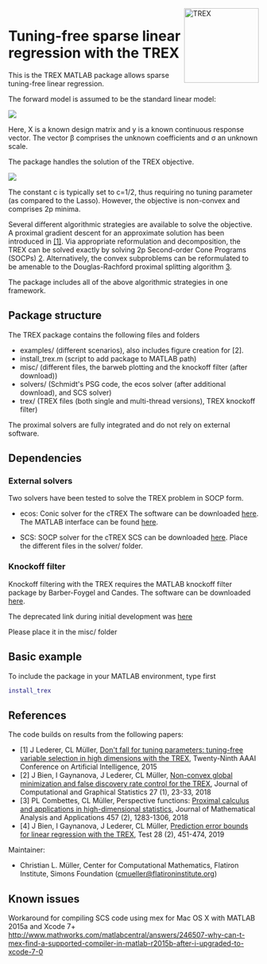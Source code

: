 <img src="https://i.imgur.com/Ei8KgYG.png" alt="TREX" height="150" align="right"/>

Tuning-free sparse linear regression with the TREX 
=========

This is the TREX MATLAB package allows sparse tuning-free linear regression.

The forward model is assumed to be the standard linear model: 

<img src="https://latex.codecogs.com/gif.latex?y&space;=X\beta&space;+\sigma&space;\epsilon&space;" align="middle"/> 

Here, X is a known design matrix and y is a known continuous response vector. The vector &beta; comprises the unknown coefficients and &sigma; an unknown scale.

The package handles the solution of the TREX objective. 

<img src="https://latex.codecogs.com/gif.latex?\min_{\beta\in\mathbb&space;R^p}\left\{\frac{\|Y-X\beta\|_2^2}{c\|X^\top(Y-X\beta)\|_\infty}&plus;\|\beta\|_1\right\}." align="middle"/>

The constant c is typically set to c=1/2, thus requiring no tuning parameter (as compared to the Lasso). However, the objective is non-convex and comprises 2p minima.  

Several different algorithmic strategies are available to solve the objective. A proximal gradient descent for an approximate solution has been introduced in [[1]](#references). Via appropriate reformulation and decomposition, the TREX can be solved exactly by solving 2p Second-order Cone Programs (SOCPs) [2](#references). Alternatively, the convex subproblems can be reformulated to be amenable to the Douglas-Rachford proximal splitting algorithm [3](#references).

The package includes all of the above algorithmic strategies in one framework.

## Package structure 
The TREX package contains the following files and folders

- examples/ (different scenarios), also includes figure creation for [2].
- install_trex.m (script to add package to MATLAB path)
- misc/ (different files, the barweb plotting and the knockoff filter (after download))
- solvers/ (Schmidt's PSG code, the ecos solver (after additional download), and SCS solver)
- trex/ (TREX files (both single and multi-thread versions), TREX knockoff filter)

The proximal solvers are fully integrated and do not rely on external software.

## Dependencies

### External solvers
Two solvers have been tested to solve the TREX problem in SOCP form.

- ecos: Conic solver for the cTREX
The software can be downloaded [here](https://github.com/embotech/ecos). The MATLAB interface can be found [here](https://github.com/embotech/ecos-matlab).

- SCS: SOCP solver for the cTREX 
SCS can be downloaded [here](https://github.com/cvxgrp/scs). Place the different files in the solver/ folder.

### Knockoff filter
Knockoff filtering with the TREX requires the MATLAB knockoff filter package 
by Barber-Foygel and Candes. The software can be downloaded [here](https://github.com/msesia/knockoff-filter).

The deprecated link during initial development was [here](http://web.stanford.edu/~candes/Knockoffs/package_matlab.html)

Please place it in the misc/ folder

## Basic example
To include the package in your MATLAB environment, type first

```MATLAB
install_trex
````

## References 

The code builds on results from the following papers:

* [1] J Lederer, CL Müller, [Don't fall for tuning parameters: tuning-free variable selection in high dimensions with the TREX](https://www.aaai.org/ocs/index.php/AAAI/AAAI15/paper/viewPaper/9359), Twenty-Ninth AAAI Conference on Artificial Intelligence, 2015
* [2] J Bien, I Gaynanova, J Lederer, CL Müller, [Non-convex global minimization and false discovery rate control for the TREX](https://amstat.tandfonline.com/doi/abs/10.1080/10618600.2017.1341414#.XnPaQi2ZNgc), Journal of Computational and Graphical Statistics 27 (1), 23-33, 2018
* [3] PL Combettes, CL Müller, Perspective functions: [Proximal calculus and applications in high-dimensional statistics](https://www.sciencedirect.com/science/article/pii/S0022247X16308071), Journal of Mathematical Analysis and Applications 457 (2), 1283-1306, 2018
* [4] J Bien, I Gaynanova, J Lederer, CL Müller, [Prediction error bounds for linear regression with the TREX](https://link.springer.com/article/10.1007/s11749-018-0584-4), Test 28 (2), 451-474, 2019

Maintainer:
* Christian L. Müller, Center for Computational Mathematics, Flatiron Institute, Simons Foundation (cmueller@flatironinstitute.org)

## Known issues

Workaround for compiling SCS code using mex for Mac OS X with MATLAB 2015a and Xcode 7+
http://www.mathworks.com/matlabcentral/answers/246507-why-can-t-mex-find-a-supported-compiler-in-matlab-r2015b-after-i-upgraded-to-xcode-7-0

